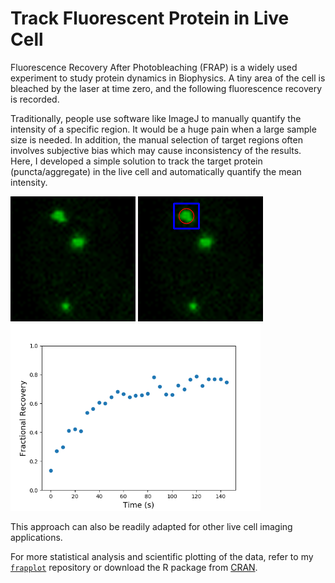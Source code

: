 # Track Fluorescent Protein in Live Cell

Fluorescence Recovery After Photobleaching (FRAP) is a widely used experiment to study protein dynamics
in Biophysics. 
A tiny area of the cell is bleached by the laser at time zero, and the following fluorescence recovery is recorded.

Traditionally, people use software like ImageJ to manually quantify the intensity of a specific region. It would be
a huge pain when a large sample size is needed. In addition, the manual selection of target regions often involves
subjective bias which may cause inconsistency of the results.
Here, I developed a simple solution to track the target protein (puncta/aggregate) in the live cell and automatically
quantify the mean intensity. 

<img src="frap.gif" alt="Original Image" width="200px">
<img src="frap_track.gif" alt="Track Labeled Image" width="200px">
<img src="plot.png" alt="Quantification Result" width="400px">

This approach can also be readily adapted for other live cell imaging applications.
 
For more statistical analysis and scientific plotting of the data, refer to my 
[`frapplot`](https://github.com/GuanqiaoDing/frapplot) repository or download the R package from 
[CRAN](https://cran.r-project.org/web/packages/frapplot/index.html).
 